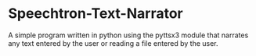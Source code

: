 # Speechtron-Text-Narrator
A simple program written in python using the pyttsx3 module that narrates any text entered by the user or reading a file entered by the user.
